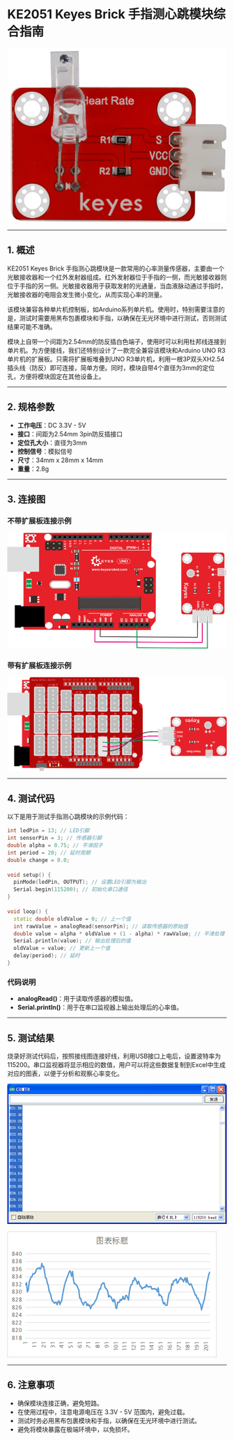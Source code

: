 # KE2051 Keyes Brick 手指测心跳模块综合指南

![image-20250317162936616](media/image-20250317162936616.png)

---

## 1. 概述
KE2051 Keyes Brick 手指测心跳模块是一款常用的心率测量传感器，主要由一个光敏接收器和一个红外发射器组成。红外发射器位于手指的一侧，而光敏接收器则位于手指的另一侧。光敏接收器用于获取发射的光通量，当血液脉动通过手指时，光敏接收器的电阻会发生微小变化，从而实现心率的测量。

该模块兼容各种单片机控制板，如Arduino系列单片机。使用时，特别需要注意的是，测试时需要用黑布包裹模块和手指，以确保在无光环境中进行测试，否则测试结果可能不准确。

模块上自带一个间距为2.54mm的防反插白色端子，使用时可以利用杜邦线连接到单片机。为方便接线，我们还特别设计了一款完全兼容该模块和Arduino UNO R3单片机的扩展板。只需将扩展板堆叠到UNO R3单片机，利用一根3P双头XH2.54插头线（防反）即可连接，简单方便。同时，模块自带4个直径为3mm的定位孔，方便将模块固定在其他设备上。

---

## 2. 规格参数
- **工作电压**：DC 3.3V - 5V  
- **接口**：间距为2.54mm 3pin防反插接口  
- **定位孔大小**：直径为3mm  
- **控制信号**：模拟信号  
- **尺寸**：34mm x 28mm x 14mm  
- **重量**：2.8g  

---

## 3. 连接图
### 不带扩展板连接示例
![image-20250317162949538](media/image-20250317162949538.png)

### 带有扩展板连接示例
![image-20250317162958015](media/image-20250317162958015.png)

---

## 4. 测试代码
以下是用于测试手指测心跳模块的示例代码：
```cpp
int ledPin = 13; // LED引脚
int sensorPin = 3; // 传感器引脚
double alpha = 0.75; // 平滑因子
int period = 20; // 延时周期
double change = 0.0;

void setup() {
  pinMode(ledPin, OUTPUT); // 设置LED引脚为输出
  Serial.begin(115200); // 初始化串口通信
}

void loop() {
  static double oldValue = 0; // 上一个值
  int rawValue = analogRead(sensorPin); // 读取传感器的原始值
  double value = alpha * oldValue + (1 - alpha) * rawValue; // 平滑处理
  Serial.println(value); // 输出处理后的值
  oldValue = value; // 更新上一个值
  delay(period); // 延时
}
```

### 代码说明
- **analogRead()**：用于读取传感器的模拟值。
- **Serial.println()**：用于在串口监视器上输出处理后的心率值。

---

## 5. 测试结果
烧录好测试代码后，按照接线图连接好线，利用USB接口上电后，设置波特率为115200。串口监视器将显示相应的数值，用户可以将这些数据复制到Excel中生成对应的图表，以便于分析和观察心率变化。

![image-20250317163013047](media/image-20250317163013047.png)

![image-20250317163021861](media/image-20250317163021861.png)

---

## 6. 注意事项
- 确保模块连接正确，避免短路。
- 在使用过程中，注意电源电压在 3.3V - 5V 范围内，避免过载。
- 测试时务必用黑布包裹模块和手指，以确保在无光环境中进行测试。
- 避免将模块暴露在极端环境中，以免损坏。

